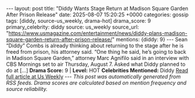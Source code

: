 --- layout: post title: "Diddy Wants Stage Return at Madison Square Garden After Prison Release" date: 2025-08-07 15:20:25 +0000 categories: gossip tags: [diddy, source-us_weekly, drama-hot] drama_score: 9 primary_celebrity: diddy source: us_weekly source_url: "https://www.usmagazine.com/entertainment/news/diddy-plans-madison-square-garden-return-after-prison-release/" mentions: {diddy: 9} --- Sean “Diddy” Combs is already thinking about returning to the stage after he is freed from prison, his attorney said. “One thing he said, he’s going to back in Madison Square Garden,” attorney Marc Agnifilo said in an interview with CBS Mornings set to air Thursday, August 7. Asked what Diddy planned to do at […] **Drama Score:** 9 | **Level:** HOT **Celebrities Mentioned:** Diddy [Read full article at Us Weekly](https://www.usmagazine.com/entertainment/news/diddy-plans-madison-square-garden-return-after-prison-release/) --- *This post was automatically generated from RSS feeds. Drama scores are calculated based on mention frequency and source reliability.*